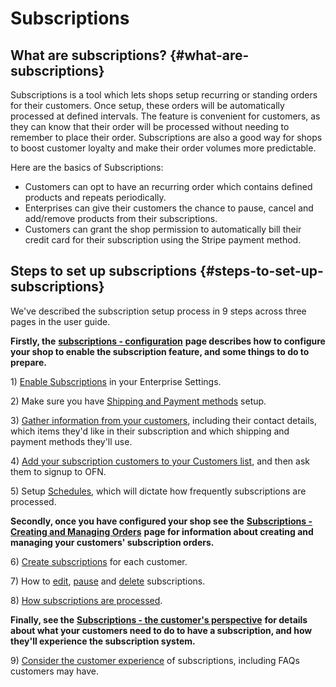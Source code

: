 # Subscriptions

## What are subscriptions? {#what-are-subscriptions}

Subscriptions is a tool which lets shops setup recurring or standing orders for their customers. Once setup, these orders will be automatically processed at defined intervals. The feature is convenient for customers, as they can know that their order will be processed without needing to remember to place their order. Subscriptions are also a good way for shops to boost customer loyalty and make their order volumes more predictable.

Here are the basics of Subscriptions:

* Customers can opt to have an recurring order which contains defined products and repeats periodically.
* Enterprises can give their customers the chance to pause, cancel and add/remove products from their subscriptions.
* Customers can grant the shop permission to automatically bill their credit card for their subscription using the Stripe payment method.

## Steps to set up subscriptions {#steps-to-set-up-subscriptions}

We've described the subscription setup process in 9 steps across three pages in the user guide.

**Firstly, the** [**subscriptions - configuration**](subscriptions-configuration.md) **page describes how to configure your shop to enable the subscription feature, and some things to do to prepare.**

1\) [Enable Subscriptions](subscriptions-configuration.md#1-enable-subscriptions) in your Enterprise Settings.

2\) Make sure you have [Shipping and Payment methods](subscriptions-configuration.md#2-make-sure-you-have-shipping-and-payment-methods-setup) setup.

3\) [Gather information from your customers](subscriptions-configuration.md#3-gather-information-from-your-customers), including their contact details, which items they'd like in their subscription and which shipping and payment methods they'll use.

4\) [Add your subscription customers to your Customers list](subscriptions-configuration.md#4-add-your-subscribers-to-your-customer-list), and then ask them to signup to OFN.

5\) Setup [Schedules](subscriptions-configuration.md#5-schedules), which will dictate how frequently subscriptions are processed.

**Secondly, once you have configured your shop see the** [**Subscriptions - Creating and Managing Orders**](subscriptions-creating-and-managing-orders.md) **page for information about creating and managing your customers' subscription orders.**

6\) [Create subscriptions](subscriptions-creating-and-managing-orders.md#6-create-subscriptions) for each customer.

7\) How to [edit](subscriptions-creating-and-managing-orders.md#edit-the-base-subscription), [pause](subscriptions-creating-and-managing-orders.md#pause-a-subscription) and [delete](subscriptions-creating-and-managing-orders.md#delete-a-subscription) subscriptions.

8\) [How subscriptions are processed](subscriptions-creating-and-managing-orders.md#8-how-subscriptions-are-processed).

**Finally, see the** [**Subscriptions - the customer's perspective**](subscriptions-the-customers-perspective.md) **for details about what your customers need to do to have a subscription, and how they'll experience the subscription system.**

9\) [Consider the customer experience](subscriptions-the-customers-perspective.md) of subscriptions, including FAQs customers may have.

